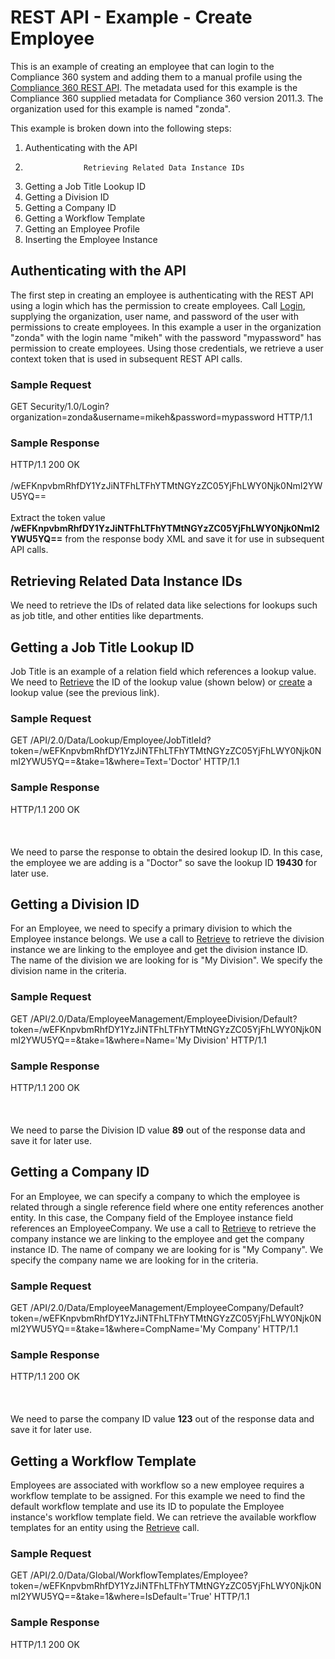 # REST API - Example - Create Employee

This is an example of creating an employee that can login to the Compliance 360 system and adding them to a manual profile using the [Compliance 360 REST API](overview.html). The metadata used for this example is the Compliance 360 supplied metadata for Compliance 360 version 2011.3. The organization used for this example is named "zonda".

This example is broken down into the following steps:

1. Authenticating with the API
2.
                    Retrieving Related Data Instance IDs

  1. Getting a Job Title Lookup ID
  2. Getting a Division ID
  3. Getting a Company ID
  4. Getting a Workflow Template
  5. Getting an Employee Profile
3. Inserting the Employee Instance

## Authenticating with the API

The first step in creating an employee is authenticating with the REST API using a login which has the permission to create employees. Call [Login](security.html#Login), supplying the organization, user name, and password of the user with permissions to create employees. In this example a user in the organization "zonda" with the login name "mikeh" with the password "mypassword" has permission to create employees. Using those credentials, we retrieve a user context token that is used in subsequent REST API calls.

### Sample Request

GET Security/1.0/Login?organization=zonda&username=mikeh&password=mypassword HTTP/1.1<br>

### Sample Response

HTTP/1.1 200 OK<br>
<Token xmlns="http://www.compliance360.com" xmlns:i="http://www.w3.org/2001/XMLSchema-instance"><br>
<Value>/wEFKnpvbmRhfDY1YzJiNTFhLTFhYTMtNGYzZC05YjFhLWY0Njk0NmI2YWU5YQ==</Value><br>
</Token><br>
Extract the token value **/wEFKnpvbmRhfDY1YzJiNTFhLTFhYTMtNGYzZC05YjFhLWY0Njk0NmI2YWU5YQ==** from the response body XML and save it for use in subsequent API calls.

## Retrieving Related Data Instance IDs

We need to retrieve the IDs of related data like selections for lookups such as job title, and other entities like departments.

## Getting a Job Title Lookup ID

Job Title is an example of a relation field which references a lookup value. We need to [Retrieve](data.html#Retrieve) the ID of the lookup value (shown below) or [create](data.html#Create) a lookup value (see the previous link).

### Sample Request

GET /API/2.0/Data/Lookup/Employee/JobTitleId?token=/wEFKnpvbmRhfDY1YzJiNTFhLTFhYTMtNGYzZC05YjFhLWY0Njk0NmI2YWU5YQ==&take=1&where=Text='Doctor' HTTP/1.1<br>

### Sample Response

HTTP/1.1 200 OK<br>
<Objects><br>
<Object Token="Lookup/Employee/JobTitleId:19430" /><br>
</Objects><br>
We need to parse the response to obtain the desired lookup ID. In this case, the employee we are adding is a "Doctor" so save the lookup ID **19430** for later use.

## Getting a Division ID

For an Employee, we need to specify a primary division to which the Employee instance belongs. We use a call to [Retrieve](data.html#Retrieve) to retrieve the division instance we are linking to the employee and get the division instance ID. The name of the division we are looking for is "My Division". We specify the division name in the criteria.

### Sample Request

GET /API/2.0/Data/EmployeeManagement/EmployeeDivision/Default?token=/wEFKnpvbmRhfDY1YzJiNTFhLTFhYTMtNGYzZC05YjFhLWY0Njk0NmI2YWU5YQ==&take=1&where=Name='My Division' HTTP/1.1<br>

### Sample Response

HTTP/1.1 200 OK<br>
<Objects><br>
<Object Token="EmployeeManagement/EmployeeDivision/Default:89" /><br>
</Objects><br>
We need to parse the Division ID value **89** out of the response data and save it for later use.

## Getting a Company ID

For an Employee, we can specify a company to which the employee is related through a single reference field where one entity references another entity. In this case, the Company field of the Employee instance field references an EmployeeCompany. We use a call to [Retrieve](data.html#Retrieve) to retrieve the company instance we are linking to the employee and get the company instance ID. The name of company we are looking for is "My Company". We specify the company name we are looking for in the criteria.

### Sample Request

GET /API/2.0/Data/EmployeeManagement/EmployeeCompany/Default?token=/wEFKnpvbmRhfDY1YzJiNTFhLTFhYTMtNGYzZC05YjFhLWY0Njk0NmI2YWU5YQ==&take=1&where=CompName='My Company' HTTP/1.1<br>

### Sample Response

HTTP/1.1 200 OK<br>
<Objects><br>
<Object Token="EmployeeManagement/EmployeeCompany/Default:123" /><br>
</Objects><br>
We need to parse the company ID value **123** out of the response data and save it for later use.

## Getting a Workflow Template

Employees are associated with workflow so a new employee requires a workflow template to be assigned. For this example we need to find the default workflow template and use its ID to populate the Employee instance's workflow template field. We can retrieve the available workflow templates for an entity using the [Retrieve](data.html#Retrieve) call.

### Sample Request

GET /API/2.0/Data/Global/WorkflowTemplates/Employee?token=/wEFKnpvbmRhfDY1YzJiNTFhLTFhYTMtNGYzZC05YjFhLWY0Njk0NmI2YWU5YQ==&take=1&where=IsDefault='True' HTTP/1.1<br>

### Sample Response

HTTP/1.1 200 OK<br>
<Objects><br>
<Object Token="Global/WorkflowTemplates/Employee:45116" /><br>
</Objects><br>
We need to parse the workflow template ID of **45116** and save it for later user.

## Getting an Employee Profile

Employees can be associated with multiple employee profiles. We want to add the employee to a manual profile to grant them access to a specific set of modules. We need to retrieve ID of the employee profile to which we want to add the user. In this example, we are using a call [Retrieve](data.html#Retrieve) to find the profile called "Internal Medicine".

### Sample Request

GET /API/2.0/Data/EmployeeManagement/EmployeeProfile/Default?token=/wEFKnpvbmRhfDY1YzJiNTFhLTFhYTMtNGYzZC05YjFhLWY0Njk0NmI2YWU5YQ==&take=1&where=Name='Internal Medicine' HTTP/1.1<br>

### Sample Response

HTTP/1.1 200 OK<br>
<Objects><br>
<Object Token="EmployeeManagement/EmployeeProfile/Default:52" /><br>
</Objects><br>
We need to parse the response and find the instance ID of **52** and save it for later user.

## Inserting the Employee Instance

Once we have retrieved all of the IDs for data we want to associated with the new employee we can insert the Employee instance.
            We include the job title, division, company, workflow template and employee profile we saved from earlier in the request body.  Because an employee's profile is multi-value, we use the keyword "Add" instead of "Set" to associate the selected profile to the new employee.

### Sample Request

POST /API/2.0/Data/EmployeeManagement/Employee/Default?token=/wEFKnpvbmRhfDY1YzJiNTFhLTFhYTMtNGYzZC05YjFhLWY0Njk0NmI2YWU5YQ== HTTP/1.1<br>
<Object><br>
<Field Token="FirstName"><br>
<Value action="Set">John</Value><br>
</Field><br>
<Field Token="LastName"><br>
<Value action="Set">Smith</Value><br>
</Field><br>
<Field Token="Email"><br>
<Value action="Set">john.smith@mycompany.com</Value><br>
</Field><br>
<Field Token="HireDate"><br>
<Value action="Set">2011-10-31T00:00:00</Value><br>
</Field><br>
<Field Token="JobTitleId"><br>
<Value action="Set">Lookup/Employee/JobTitleId:19430</Value><br>
</Field><br>
<Field Token="Company"><br>
<Value action="Set">EmployeeManagement/EmployeeCompany/Default:123</Value><br>
</Field><br>
<Field Token="PrimaryDivision"><br>
<Value action="Set">EmployeeManagement/EmployeeDivision/Default:89</Value><br>
</Field><br>
<Field Token="TimeZoneId"><br>
<Value action="Set">-6</Value><br>
</Field><br>
<Field Token="WorkflowTemplate"><br>
<Value action="Set">Global/WorkflowTemplates/Employee:45116</Value><br>
</Field><br>
<Field Token="Profiles"><br>
<Value action="Add">EmployeeManagement/EmployeeProfile/Default:52</Value><br>
</Field><br>
<Field Token="UserName"><br>
<Value action="Set">NewUserName</Value><br>
</Field><br>
<Field Token="Password"><br>
<Value action="Set">NewPassword</Value><br>
</Field><br>
<Field Token="MustChangePassword"><br>
<Value action="Set">false</Value><br>
</Field><br>
<Field Token="CanLogin"><br>
<Value action="Set">true</Value><br>
</Field><br>
</Object><br>

### Sample Response

HTTP/1.1 200 OK<br>
<Objects><br>
<Object Token="EmployeeManagement/Employee/Default:10325" /><br>
</Objects><br>
This employee has now been created and should be able to login to the application using the given username and password.
